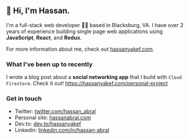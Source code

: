 ## 👋 Hi, I'm Hassan. 

I'm a full-stack web developer 👨‍💻  based in Blacksburg, VA. I have over 2 years of experience building single page web applications using **JavaScript**, **React**, and **Redux**.

For more information about me, check out <a href="https://hassanyakef.com">hassanyakef.com</a>.

### What I've been up to recently

I wrote a blog post about a **social networking app** that I build with `Cloud Firestore`. Check it out! https://hassanyakef.com/personal-project

### Get in touch
- Twitter: [twitter.com/hassan_abral](https://twitter.com/hassan_abral)
- Personal site: [hassanabral.com](https://hassanabral.com)
- Dev.to: [dev.to/hassanyakef](https://dev.to/hassanyakef)
- Linkedin: [linkedin.com/in/hassan-abral](https://www.linkedin.com/in/hassan-abral)
<!--
**hassanabral/hassanabral** is a ✨ _special_ ✨ repository because its `README.md` (this file) appears on your GitHub profile.

Here are some ideas to get you started:

- 🔭 I’m currently working on ...
- 🌱 I’m currently learning ...
- 👯 I’m looking to collaborate on ...
- 🤔 I’m looking for help with ...
- 💬 Ask me about ...
- 📫 How to reach me: ...
- 😄 Pronouns: ...
- ⚡ Fun fact: ...
-->
